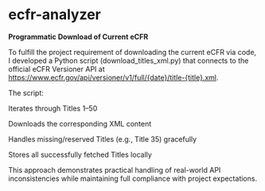 # ecfr-analyzer
**Programmatic Download of Current eCFR**

To fulfill the project requirement of downloading the current eCFR via code, I developed a Python script (download_titles_xml.py) that connects to the official eCFR Versioner API at https://www.ecfr.gov/api/versioner/v1/full/{date}/title-{title}.xml.

The script:

Iterates through Titles 1–50

Downloads the corresponding XML content

Handles missing/reserved Titles (e.g., Title 35) gracefully

Stores all successfully fetched Titles locally

This approach demonstrates practical handling of real-world API inconsistencies while maintaining full compliance with project expectations.